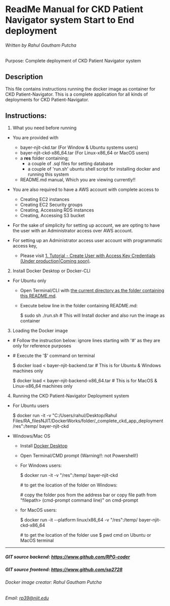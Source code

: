 # ReadMe Manual for CKD Patient Navigator system Start to End deployment 
###### Written by Rahul Gautham Putcha

Purpose: Complete deployment of CKD Patient Navigator system

## Description
This file contains instructions running the docker image as container for CKD Patient-Navigator.
This is a complete application for all kinds of deployments for CKD Patient-Navigator.

## Instructions:
1. What you need before running 

  - You are provided with
    - bayer-njit-ckd.tar (For Window & Ubuntu systems users)
    - bayer-njit-ckd-x86_64.tar (For Linux-x86_64 or MacOS users)
    - a **res** folder containing;
      - a couple of .sql files for setting database 
      - a couple of 'run.sh' ubuntu shell script for installing docker and running this system
    - README.md manual, Which you are viewing currently!!
 
  - You are also required to have a AWS account with complete access to
    - Creating EC2 instances
    - Creating EC2 Security groups
    - Creating, Accessing RDS instances
    - Creating, Accessing S3 bucket

  - For the sake of simplicity for setting up account, we are opting to have the user with an Administrator access over AWS account.
  - For setting up an Administrator access user account with programmatic access key, 
    - Please visit [1. Tutorial - Create User with Access Key Credentials (Under production|Coming soon)]().

2. Install Docker Desktop or Docker-CLI
  - For Ubuntu only
    - Open Terminal/CLI with <u>the current directory as the folder containing this README.md</u>.
    - Execute below line in the folder containing README.md:

      $ sudo sh ./run.sh # This will Install docker and also run the image as container

3. Loading the Docker image
  - \# Follow the instruction below: ignore lines starting with '#' as they are only for reference purposes
  - \# Execute the '$' command on terminal

    $ docker load < bayer-njit-backend.tar # This is for Ubuntu & Windows machines only

    $ docker load < bayer-njit-backend-x86_64.tar # This is for MacOS & Linux-x86_64 machines only


4. Running the CKD Patient-Navigator Deployment system 
  - For Ubuntu users

      $ docker run -it -v "C:/Users/rahul/Desktop/Rahul Files/RA_filesNJIT/DockerWorks/folder/_complete_ckd_app_deployment/res":/temp/ bayer-njit-ckd

  - Windows/Mac OS
    - Install [Docker Desktop](https://www.docker.com/products/docker-desktop)
    - Open Terminal/CMD prompt (Warning!!: not Powershell!)
    - For Windows users:

      $ docker run -it -v "<location of folder containing the res folder>/res":/temp/ bayer-njit-ckd
      
      \# to get the location of the folder on Windows: 
  
      \# copy the folder pos from the address bar or copy file path from "filepath> (cmd-prompt command line)" on cmd-prompt

    - for MacOS users:

      $ docker run -it --platform linux/x86_64 -v "<location of folder containing the res folder>/res":/temp/ bayer-njit-ckd-x86_64

      \# to get the location of the folder use $ pwd cmd on Ubuntu or MacOS terminal

<hr/>

##### GIT source backend: https://www.github.com/RPG-coder
##### GIT source frontend: https://www.github.com/sp2728
###### Docker image creator: Rahul Gautham Putcha
###### Email: rp39@njit.edu

